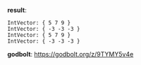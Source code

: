 **result**:
```
IntVector: { 5 7 9 }
IntVector: { -3 -3 -3 }
IntVector: { 5 7 9 }
IntVector: { -3 -3 -3 }
```
**godbolt**: https://godbolt.org/z/9TYMY5v4e
